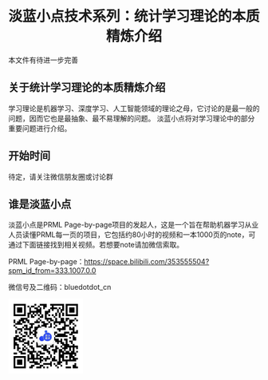 <div align="center"><h1> 淡蓝小点技术系列：统计学习理论的本质精炼介绍 </h1></div>

本文件有待进一步完善

## 关于统计学习理论的本质精炼介绍
学习理论是机器学习、深度学习、人工智能领域的理论之母，它讨论的是最一般的问题，因而它也是最抽象、最不易理解的问题。
淡蓝小点将对学习理论中的部分重要问题进行介绍。

## 开始时间
待定，请关注微信朋友圈或讨论群

## 谁是淡蓝小点
淡蓝小点是PRML Page-by-page项目的发起人，这是一个旨在帮助机器学习从业人员读懂PRML每一页的项目，它包括约80小时的视频和一本1000页的note，可通过下面链接找到相关视频。若想要note请加微信索取。

PRML Page-by-page：https://space.bilibili.com/353555504?spm_id_from=333.1007.0.0

微信号及二维码：bluedotdot_cn

<img src="wechat.jpg" alt="淡蓝小点微信二维码" width="150" height="150">
